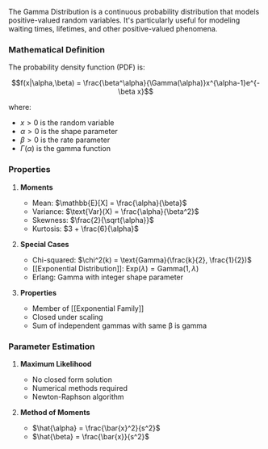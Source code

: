 The Gamma Distribution is a continuous probability distribution that models positive-valued random variables. It's particularly useful for modeling waiting times, lifetimes, and other positive-valued phenomena.

### Mathematical Definition

The probability density function (PDF) is:

$$f(x|\alpha,\beta) = \frac{\beta^\alpha}{\Gamma(\alpha)}x^{\alpha-1}e^{-\beta x}$$

where:
- $x > 0$ is the random variable
- $\alpha > 0$ is the shape parameter
- $\beta > 0$ is the rate parameter
- $\Gamma(\alpha)$ is the gamma function

### Properties

1. **Moments**
   - Mean: $\mathbb{E}[X] = \frac{\alpha}{\beta}$
   - Variance: $\text{Var}(X) = \frac{\alpha}{\beta^2}$
   - Skewness: $\frac{2}{\sqrt{\alpha}}$
   - Kurtosis: $3 + \frac{6}{\alpha}$

2. **Special Cases**
   - Chi-squared: $\chi^2(k) = \text{Gamma}(\frac{k}{2}, \frac{1}{2})$
   - [[Exponential Distribution]]: $\text{Exp}(\lambda) = \text{Gamma}(1, \lambda)$
   - Erlang: Gamma with integer shape parameter

3. **Properties**
   - Member of [[Exponential Family]]
   - Closed under scaling
   - Sum of independent gammas with same β is gamma

### Parameter Estimation

1. **Maximum Likelihood**
   - No closed form solution
   - Numerical methods required
   - Newton-Raphson algorithm

2. **Method of Moments**
   - $\hat{\alpha} = \frac{\bar{x}^2}{s^2}$
   - $\hat{\beta} = \frac{\bar{x}}{s^2}$
